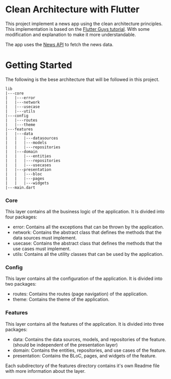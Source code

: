# Clean Architecture with Flutter
This project implement a news app using the clean architecture principles. 
This implementation is based on the [Flutter Guys tutorial](https://www.youtube.com/watch?v=7V_P6dovixg&list=PLjyxas0TsCpnjpzCv3rnsX3LjS9G2K05f&ab_channel=FlutterGuysd). With some modification and explanation to make it more understandable.

The app uses the [News API](https://newsapi.org/) to fetch the news data.


# Getting Started

The following is the bese architecture that will be followed in this project.

```
lib
|---core
|   |---error
|   |---network
|   |---usecase
|   |---utils
|---config
|   |---routes
|   |---theme
|---features
|   |---data
|   |   |---datasources
|   |   |---models
|   |   |---repositories
|   |---domain
|   |   |---entities
|   |   |---repositories
|   |   |---usecases
|   |---presentation
|   |   |---bloc
|   |   |---pages
|   |   |---widgets
|---main.dart
```

### Core
This layer contains all the business logic of the application. It is divided into four packages:
- error: Contains all the exceptions that can be thrown by the application.
- network: Contains the abstract class that defines the methods that the data sources must implement.
- usecase: Contains the abstract class that defines the methods that the use cases must implement.
- utils: Contains all the utility classes that can be used by the application.

### Config
This layer contains all the configuration of the application. It is divided into two packages:
- routes: Contains the routes (page navigation) of the application.
- theme: Contains the theme of the application.


### Features
This layer contains all the features of the application. It is divided into three packages:
- data: Contains the data sources, models, and repositories of the feature. (should be independent of the presentation layer)
- domain: Contains the entities, repositories, and use cases of the feature.
- presentation: Contains the BLoC, pages, and widgets of the feature.

Each subdirectory of the features directory contains it's own Readme file with more information about the layer.


